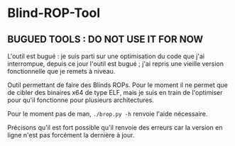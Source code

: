 # Blind-ROP-Tool

## BUGUED TOOLS : DO NOT USE IT FOR NOW

L'outil est bugué : je suis parti sur une optimisation du code que j'ai interrompue, depuis ce jour l'outil est bugué ; j'ai repris une vieille version fonctionnelle que je remets à niveau.

Outil permettant de faire des Blinds ROPs. Pour le moment il ne permet que de cibler des binaires x64 de type ELF, mais je suis en train de l'optimiser pour qu'il fonctionne pour plusieurs architectures.

Pour le moment pas de man, ```./brop.py -h``` renvoie l'aide nécessaire.

Précisons qu'il est fort possible qu'il renvoie des erreurs car la version en ligne n'est pas forcément la dernière à jour.

